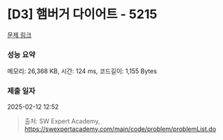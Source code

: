 # [D3] 햄버거 다이어트 - 5215 

[문제 링크](https://swexpertacademy.com/main/code/problem/problemDetail.do?contestProbId=AWT-lPB6dHUDFAVT) 

### 성능 요약

메모리: 26,368 KB, 시간: 124 ms, 코드길이: 1,155 Bytes

### 제출 일자

2025-02-12 12:52



> 출처: SW Expert Academy, https://swexpertacademy.com/main/code/problem/problemList.do